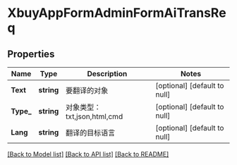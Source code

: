 # XbuyAppFormAdminFormAiTransReq

## Properties
Name | Type | Description | Notes
------------ | ------------- | ------------- | -------------
**Text** | **string** | 要翻译的对象 | [optional] [default to null]
**Type_** | **string** | 对象类型：txt,json,html,cmd | [optional] [default to null]
**Lang** | **string** | 翻译的目标语言 | [optional] [default to null]

[[Back to Model list]](../README.md#documentation-for-models) [[Back to API list]](../README.md#documentation-for-api-endpoints) [[Back to README]](../README.md)

